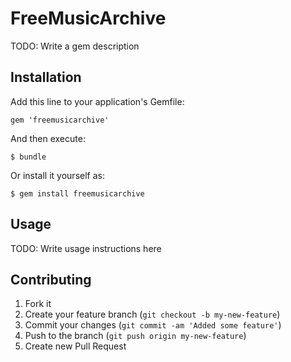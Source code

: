 # FreeMusicArchive

TODO: Write a gem description

## Installation

Add this line to your application's Gemfile:

    gem 'freemusicarchive'

And then execute:

    $ bundle

Or install it yourself as:

    $ gem install freemusicarchive

## Usage

TODO: Write usage instructions here

## Contributing

1. Fork it
2. Create your feature branch (`git checkout -b my-new-feature`)
3. Commit your changes (`git commit -am 'Added some feature'`)
4. Push to the branch (`git push origin my-new-feature`)
5. Create new Pull Request
